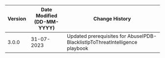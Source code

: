 | **Version** | **Date Modified (DD-MM-YYYY)** | **Change History**                                                           |
|-------------|--------------------------------|------------------------------------------------------------------------------|
| 3.0.0       | 31-07-2023                     | Updated prerequisites for  AbuseIPDB-BlacklistIpToThreatIntelligence playbook|
